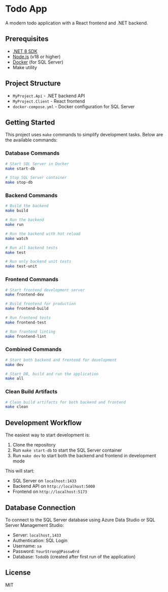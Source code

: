 # Todo App

A modern todo application with a React frontend and .NET backend.

## Prerequisites

- [.NET 8 SDK](https://dotnet.microsoft.com/download/dotnet/8.0)
- [Node.js](https://nodejs.org/) (v18 or higher)
- [Docker](https://www.docker.com/products/docker-desktop) (for SQL Server)
- Make utility

## Project Structure

- `MyProject.Api` - .NET backend API
- `MyProject.Client` - React frontend
- `docker-compose.yml` - Docker configuration for SQL Server

## Getting Started

This project uses `make` commands to simplify development tasks. Below are the available commands:

### Database Commands

```bash
# Start SQL Server in Docker
make start-db

# Stop SQL Server container
make stop-db
```

### Backend Commands

```bash
# Build the backend
make build

# Run the backend
make run

# Run the backend with hot reload
make watch

# Run all backend tests
make test

# Run only backend unit tests
make test-unit
```

### Frontend Commands

```bash
# Start frontend development server
make frontend-dev

# Build frontend for production
make frontend-build

# Run frontend tests
make frontend-test

# Run frontend linting
make frontend-lint
```

### Combined Commands

```bash
# Start both backend and frontend for development
make dev

# Start DB, build and run the application
make all
```

### Clean Build Artifacts

```bash
# Clean build artifacts for both backend and frontend
make clean
```

## Development Workflow

The easiest way to start development is:

1. Clone the repository
2. Run `make start-db` to start the SQL Server container
3. Run `make dev` to start both the backend and frontend in development mode

This will start:
- SQL Server on `localhost:1433`
- Backend API on `http://localhost:5000`
- Frontend on `http://localhost:5173`

## Database Connection

To connect to the SQL Server database using Azure Data Studio or SQL Server Management Studio:

- Server: `localhost,1433`
- Authentication: SQL Login
- Username: `sa`
- Password: `YourStrong@Passw0rd`
- Database: `TodoDb` (created after first run of the application)

## License

MIT 
